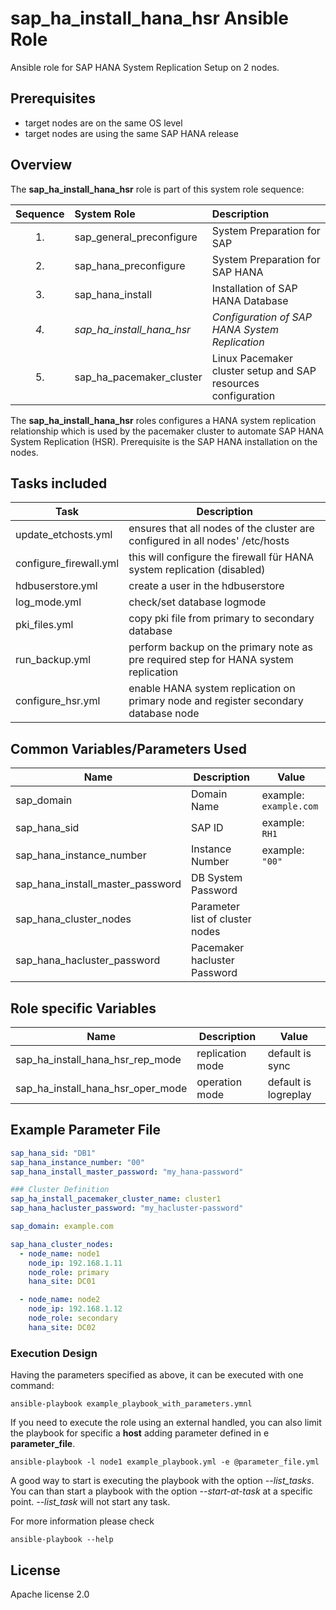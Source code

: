 # sap_ha_install_hana_hsr Ansible Role

Ansible role for SAP HANA System Replication Setup on 2 nodes.

## Prerequisites

- target nodes are on the same OS level
- target nodes are using the same SAP HANA release

## Overview

The **sap_ha_install_hana_hsr** role is part of this system role sequence:

| Sequence | System Role              | Description                                                  |
| :------: | :----------------------- | :----------------------------------------------------------- |
|    1.    | sap_general_preconfigure | System Preparation for SAP                                   |
|    2.    | sap_hana_preconfigure    | System Preparation for SAP HANA                              |
|    3.    | sap_hana_install         | Installation of SAP HANA Database                            |
|  _4._    | _sap_ha_install_hana_hsr_ | _Configuration of SAP HANA System Replication_              |
|    5.    | sap_ha_pacemaker_cluster | Linux Pacemaker cluster setup and SAP resources configuration |

The **sap_ha_install_hana_hsr** roles configures a HANA system replication relationship which is used by the pacemaker cluster to automate SAP HANA System Replication (HSR). Prerequisite is the SAP HANA installation on the nodes.

## Tasks included

| Task                   | Description                                                                         |
| ---------------------- | ----------------------------------------------------------------------------------- |
| update_etchosts.yml    | ensures that all nodes of the cluster are configured in all nodes' /etc/hosts       |
| configure_firewall.yml | this will configure the firewall für HANA system replication (disabled)        |
| hdbuserstore.yml       | create a user in the hdbuserstore                                                   |
| log_mode.yml           | check/set database logmode                                                          |
| pki_files.yml          | copy pki file from primary to secondary database                                    |
| run_backup.yml         | perform backup on the primary note as pre required step for HANA system replication |
| configure_hsr.yml      | enable HANA system replication on primary node and register secondary database node |

## Common Variables/Parameters Used

| Name                             | Description                     | Value                  |
| -------------------------------- | ------------------------------- | ---------------------- |
| sap_domain                       | Domain Name                     | example: `example.com` |
| sap_hana_sid                     | SAP ID                          | example: `RH1`         |
| sap_hana_instance_number         | Instance Number                 | example: `"00"`        |
| sap_hana_install_master_password | DB System Password              |
| sap_hana_cluster_nodes           | Parameter list of cluster nodes |
| sap_hana_hacluster_password      | Pacemaker hacluster Password    |

## Role specific Variables

| Name                              | Description      | Value                |
| --------------------------------- | ---------------- | -------------------- |
| sap_ha_install_hana_hsr_rep_mode  | replication mode | default is sync      |
| sap_ha_install_hana_hsr_oper_mode | operation mode   | default is logreplay |

## Example Parameter File

```yaml
sap_hana_sid: "DB1"
sap_hana_instance_number: "00"
sap_hana_install_master_password: "my_hana-password"

### Cluster Definition
sap_ha_install_pacemaker_cluster_name: cluster1
sap_hana_hacluster_password: "my_hacluster-password"

sap_domain: example.com

sap_hana_cluster_nodes:
  - node_name: node1
    node_ip: 192.168.1.11
    node_role: primary
    hana_site: DC01

  - node_name: node2
    node_ip: 192.168.1.12
    node_role: secondary
    hana_site: DC02
```

### Execution Design

Having the parameters specified as above, it can be executed with one command:

```text
ansible-playbook example_playbook_with_parameters.ymnl
```

If you need to execute the role using an external handled, you can also limit the playbook for specific a **host** adding parameter defined in e **parameter_file**.

```text
ansible-playbook -l node1 example_playbook.yml -e @parameter_file.yml
```

A good way to start is executing the playbook with the option _--list_tasks_. You can than start a playbook with the option _--start-at-task_ at a specific point. _--list_task_ will not start any task.

For more information please check

```text
ansible-playbook --help
```

## License

Apache license 2.0
